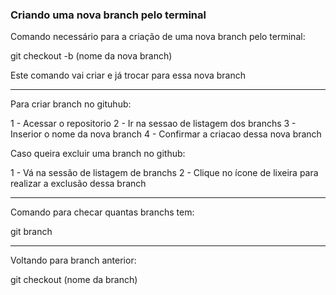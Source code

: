 ### Criando uma nova branch pelo terminal

Comando necessário para a criação de uma nova branch pelo terminal:

git checkout -b (nome da nova branch)

Este comando vai criar e já trocar para essa nova branch

-----------------------------

Para criar branch no gituhub:

1 - Acessar o repositorio
2 - Ir na sessao de listagem dos branchs
3 - Inserior o nome da nova branch
4 - Confirmar a criacao dessa nova branch

Caso queira excluir uma branch no github:

1 - Vá na sessão de listagem de branchs
2 - Clique no ícone de lixeira para realizar a exclusão dessa branch

----------------------------------

Comando para checar quantas branchs tem: 

git branch

--------------------

Voltando para branch anterior:

git checkout (nome da branch)

